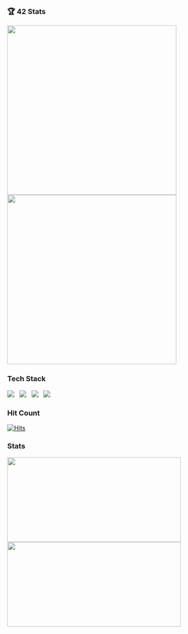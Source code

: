 ### 🏆 42 Stats
<p>
  <img src="https://badge42.coday.fr/api/v2/clsx4chzw823401p4dwbfo4wt/stats?cursusId=21&coalitionId=undefined" width="390px">
  <img src="https://badge42.coday.fr/api/v2/clsx4chzw823401p4dwbfo4wt/stats?cursusId=21&coalitionId=457" width="390px">
</p>

### Tech Stack
<p>
  <img src="https://img.shields.io/badge/C-A8B9CC?style=flat-square&logo=C&logoColor=white"/>
    &nbsp;
  <img src="https://img.shields.io/badge/React-61DAFB?style=flat-square&logo=react&logoColor=white"/>
    &nbsp;
  <img src="https://img.shields.io/badge/Git-E34F26?style=flat-square&logo=git&logoColor=white"/>
    &nbsp;
  <img src="https://img.shields.io/badge/Javascript-F7DF1E?style=flat-square&logo=javascript&logoColor=black"/>
    &nbsp;
</p>

### Hit Count
[![Hits](https://hits.seeyoufarm.com/api/count/incr/badge.svg?url=https%3A%2F%2Fgithub.com%2FbigCoDult%2Fhit-counter&count_bg=%2379C83D&title_bg=%23555555&icon=&icon_color=%23E7E7E7&title=hits&edge_flat=false)](https://hits.seeyoufarm.com)

### Stats
<p align="left" style="margin: 0; padding: 0;">
  <img src="https://github-readme-stats.vercel.app/api?username=bigCoDult&show_icons=true&count_private=true&theme=dark&line_height=35" height="195px" width="400px" style="margin: 0; padding: 0;" />
  <img src="https://github-readme-stats.vercel.app/api/top-langs/?username=bigCoDult&show_icons=true&layout=compact&theme=dark" height="195px" width="400px" style="margin: 0; padding: 0;" />
</p>
